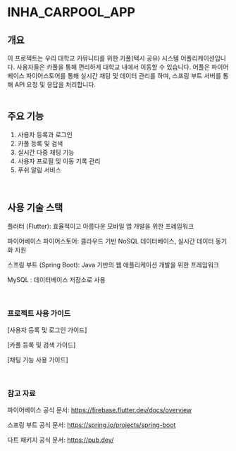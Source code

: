 
# INHA_CARPOOL_APP

## 개요
이 프로젝트는 우리 대학교 커뮤니티를 위한 카풀(택시 공유) 시스템 어플리케이션입니다. 사용자들은 카풀을 통해 편리하게 대학교 내에서 이동할 수 있습니다. 어플은 파이어베이스 파이어스토어를 통해 실시간 채팅 및 데이터 관리를 하며, 스프링 부트 서버를 통해 API 요청 및 응답을 처리합니다.
</br></br>

## 주요 기능
1. 사용자 등록과 로그인
2. 카풀 등록 및 검색
3. 실시간 다중 채팅 기능
4. 사용자 프로필 및 이동 기록 관리
5. 푸쉬 알림 서비스

</br>

## 사용 기술 스택
플러터 (Flutter): 효율적이고 아름다운 모바일 앱 개발을 위한 프레임워크 <P>
파이어베이스 파이어스토어: 클라우드 기반 NoSQL 데이터베이스, 실시간 데이터 동기화 지원<P>
스프링 부트 (Spring Boot): Java 기반의 웹 애플리케이션 개발을 위한 프레임워크<P>
MySQL : 데이터베이스 저장소로 사용<P> </br>

### 프로젝트 사용 가이드
[사용자 등록 및 로그인 가이드]<P>
[카풀 등록 및 검색 가이드]<P>
[채팅 기능 사용 가이드]<P> </br>


### 참고 자료
파이어베이스 공식 문서: https://firebase.flutter.dev/docs/overview<P>
스프링 부트 공식 문서: https://spring.io/projects/spring-boot<P>
다트 패키지 공식 문서: https://pub.dev/<P>
